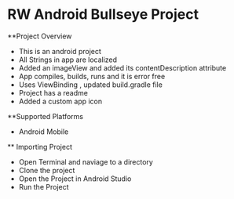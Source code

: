 # RW Android Bullseye Project

**Project Overview
* This is an android project  
* All Strings in app are localized  
* Added an imageView and added its contentDescription attribute  
* App compiles, builds, runs and it is error free  
* Uses ViewBinding , updated build.gradle file  
* Project has a readme  
* Added a custom app icon


**Supported Platforms  
* Android Mobile

** Importing Project  
* Open Terminal and naviage to a directory  
* Clone the project  
* Open the Project in Android Studio  
* Run the Project  

 
 


